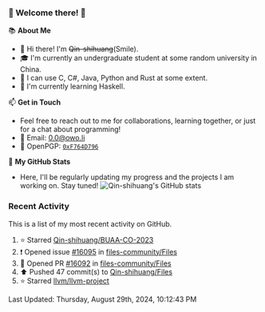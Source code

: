 ### 🌟 Welcome there! 🌟

📚 **About Me**
- 👋 Hi there! I'm ~~Qin-shihuang~~(Smile).
- 🎓 I'm currently an undergraduate student at some random university in China.
- 🚀 I can use C, C#, Java, Python and Rust at some extent.
- 🌱 I'm currently learning Haskell.

📫 **Get in Touch**
- Feel free to reach out to me for collaborations, learning together, or just for a chat about programming!
- 📩 Email: 0.0@owo.li
- 🔑 OpenPGP: [`0xF764D796`](https://keys.openpgp.org/vks/v1/by-fingerprint/99D5AF94A1585E16E14895EFBF6C0BF4F764D796)


📝 **My GitHub Stats**
- Here, I'll be regularly updating my progress and the projects I am working on. Stay tuned!
![Qin-shihuang's GitHub stats](https://github-readme-stats.vercel.app/api?username=Qin-shihuang&show_icons=true)

### Recent Activity

This is a list of my most recent activity on GitHub.

<!--RECENT_ACTIVITY:start-->
1. ⭐ Starred [Qin-shihuang/BUAA-CO-2023](https://github.com/Qin-shihuang/BUAA-CO-2023)<br>
2. ❗️ Opened issue [#16095](https://github.com/files-community/Files/issues/16095) in [files-community/Files](https://github.com/files-community/Files)<br>
3. 💪 Opened PR [#16092](https://github.com/files-community/Files/pull/16092) in [files-community/Files](https://github.com/files-community/Files)<br>
4. ⬆️ Pushed 47 commit(s) to [Qin-shihuang/Files](https://github.com/Qin-shihuang/Files)<br>
5. ⭐ Starred [llvm/llvm-project](https://github.com/llvm/llvm-project)<br>
<!--RECENT_ACTIVITY:end-->

<!--RECENT_ACTIVITY:last_update-->
Last Updated: Thursday, August 29th, 2024, 10:12:43 PM
<!--RECENT_ACTIVITY:last_update_end-->
